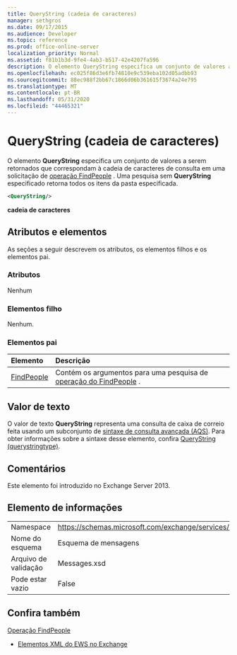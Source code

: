 ```yaml
---
title: QueryString (cadeia de caracteres)
manager: sethgros
ms.date: 09/17/2015
ms.audience: Developer
ms.topic: reference
ms.prod: office-online-server
localization_priority: Normal
ms.assetid: f81b1b3d-9fe4-4ab3-b517-42e4207fa596
description: O elemento QueryString especifica um conjunto de valores a serem retornados que correspondam à cadeia de caracteres de consulta em uma solicitação de operação FindPeople. Uma pesquisa sem QueryString especificado retorna todos os itens da pasta especificada.
ms.openlocfilehash: ec025f86d3e6fb74810e9c539eba102d05adbb93
ms.sourcegitcommit: 88ec988f2bb67c1866d06b361615f3674a24e795
ms.translationtype: MT
ms.contentlocale: pt-BR
ms.lasthandoff: 05/31/2020
ms.locfileid: "44465321"
---
```

# <a name="querystring-string"></a>QueryString (cadeia de caracteres)

O elemento **QueryString** especifica um conjunto de valores a serem retornados que correspondam à cadeia de caracteres de consulta em uma solicitação de [operação FindPeople](findpeople-operation.md) . Uma pesquisa sem **QueryString** especificado retorna todos os itens da pasta especificada. 
  
```XML
<QueryString/> 
```

 **cadeia de caracteres**
## <a name="attributes-and-elements"></a>Atributos e elementos

As seções a seguir descrevem os atributos, os elementos filhos e os elementos pai.
  
### <a name="attributes"></a>Atributos

Nenhum
  
### <a name="child-elements"></a>Elementos filho

Nenhum.
  
### <a name="parent-elements"></a>Elementos pai

|**Elemento**|**Descrição**|
|:-----|:-----|
|[FindPeople](findpeople.md) <br/> |Contém os argumentos para uma pesquisa de [operação do FindPeople](findpeople-operation.md) .  <br/> |
   
## <a name="text-value"></a>Valor de texto

O valor de texto **QueryString** representa uma consulta de caixa de correio feita usando um subconjunto de [sintaxe de consulta avançada (AQS)](https://msdn.microsoft.com/library/aa965711%28VS.85%29.aspx). Para obter informações sobre a sintaxe desse elemento, confira [QueryString (querystringtype)](querystring-querystringtype.md).
  
## <a name="remarks"></a>Comentários

Este elemento foi introduzido no Exchange Server 2013.
  
## <a name="element-information"></a>Elemento de informações

|||
|:-----|:-----|
|Namespace  <br/> |https://schemas.microsoft.com/exchange/services/2006/messages  <br/> |
|Nome do esquema  <br/> |Esquema de mensagens  <br/> |
|Arquivo de validação  <br/> |Messages.xsd  <br/> |
|Pode estar vazio  <br/> |False  <br/> |
   
## <a name="see-also"></a>Confira também



[Operação FindPeople](findpeople-operation.md)


- [Elementos XML do EWS no Exchange](ews-xml-elements-in-exchange.md)

